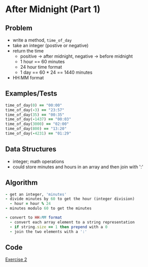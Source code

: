 # After Midnight (Part 1)

## Problem

- write a method, `time_of_day`
- take an integer (postive or negative)
- return the time
  - positive -> after midnight, negative -> before midnight
  - 1 hour == 60 minutes
  - 24 hour time format
  - 1 day == 60 * 24 == 1440 minutes
- HH:MM format

## Examples/Tests

```ruby
time_of_day(0) == "00:00"
time_of_day(-3) == "23:57"
time_of_day(35) == "00:35"
time_of_day(-1437) == "00:03"
time_of_day(3000) == "02:00"
time_of_day(800) == "13:20"
time_of_day(-4231) == "01:29"
```

## Data Structures

- integer; math operations
- could store minutes and hours in an array and then join with ':'

## Algorithm
```ruby
- get an integer, 'minutes'
- divide minutes by 60 to get the hour (integer division)
  - hour = hour % 24
- minutes modulo 60 to get the minutes

- convert to HH:MM format
  - convert each array element to a string representation
  - if string.size == 1 then prepend with a 0
  - join the two elements with a ':'
```

## Code

[Exercise 2](/exercise_2.rb)